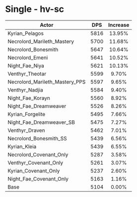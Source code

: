 # Single - hv-sc
| Actor | DPS | Increase |
|---|:---:|:---:|
|Kyrian_Pelagos|5816|13.95%|
|Necrolord_Marileth_Mastery|5700|11.68%|
|Necrolord_Bonesmith|5647|10.64%|
|Necrolord_Emeni|5641|10.52%|
|Night_Fae_Niya|5621|10.13%|
|Venthyr_Theotar|5599|9.70%|
|Necrolord_Marileth_Mastery_PPS|5597|9.65%|
|Venthyr_Nadjia|5584|9.40%|
|Night_Fae_Korayn|5560|8.92%|
|Night_Fae_Dreamweaver|5526|8.26%|
|Kyrian_Forgelite|5495|7.66%|
|Night_Fae_Dreamweaver_SB|5475|7.27%|
|Venthyr_Draven|5462|7.01%|
|Necrolord_Bonesmith_SS|5439|6.56%|
|Kyrian_Kleia|5439|6.55%|
|Necrolord_Covenant_Only|5287|3.58%|
|Venthyr_Covenant_Only|5261|3.07%|
|Kyrian_Covenant_Only|5237|2.60%|
|Night_Fae_Covenant_Only|5163|1.16%|
|Base|5104|0.00%|

